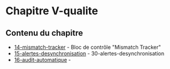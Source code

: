 # Chapitre V-qualite

## Contenu du chapitre


- [14-mismatch-tracker](./14-mismatch-tracker.md) - Bloc de contrôle "Mismatch Tracker"
- [15-alertes-desynchronisation](./15-alertes-desynchronisation.md) - 30-alertes-desynchronisation
- [16-audit-automatique](./16-audit-automatique.md) - 
